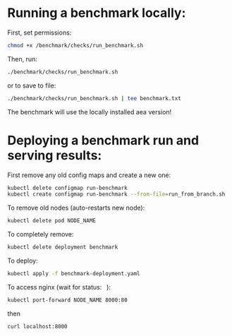 
# Running a benchmark locally:

First, set permissions:
``` bash
chmod +x /benchmark/checks/run_benchmark.sh
```

Then, run:
``` bash
./benchmark/checks/run_benchmark.sh
```
or to save to file:

``` bash
./benchmark/checks/run_benchmark.sh | tee benchmark.txt
```

The benchmark will use the locally installed aea version!


# Deploying a benchmark run and serving results:

First remove any old config maps and create a new one:
``` bash
kubectl delete configmap run-benchmark
kubectl create configmap run-benchmark --from-file=run_from_branch.sh
```

To remove old nodes (auto-restarts new node):

``` bash
kubectl delete pod NODE_NAME
```

To completely remove:

``` bash
kubectl delete deployment benchmark
```

To deploy:

``` bash
kubectl apply -f benchmark-deployment.yaml
```

To access nginx (wait for status: ` `):
``` bash
kubectl port-forward NODE_NAME 8000:80
```
then
``` bash
curl localhost:8000
```